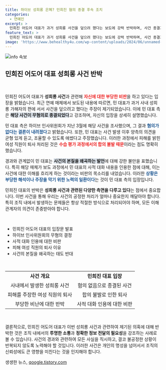 ```yaml
---
title: 하이브 성희롱 은폐? 민희진 혐의 종결 후속 조치
categories:
  - 연예인
excerpt: >
  민희진 어도어 대표가 과거 성희롱 사건을 덮으려 했다는 보도에 강력 반박하며, 사건 종결과정의 투명성을 강조했습니다. 과연 진실은 무엇일까요? 클릭해 자세히 알아보세요!
feature_text: >
  민희진 어도어 대표가 과거 성희롱 사건을 덮으려 했다는 보도에 강력 반박하며, 사건 종결과정의 투명성을 강조했습니다. 과연 진실은 무엇일까요? 클릭해 자세히 알아보세요!
image: 'https://www.behealthy4u.com/wp-content/uploads/2024/06/unnamed-file.png'
---
```


<p><img src="https://www.behealthy4u.com/wp-content/uploads/2024/06/unnamed-file.png" alt="info 속보" /></p>

<h2 data-ke-size="size26">민희진 어도어 대표 성희롱 사건 반박</h2>

<p data-ke-size="size16">&nbsp;</p>

<p>민희진 어도어 대표가 <b>성희롱 사건</b>과 관련해 <b><span style="color: #ee2323;">자신에 대한 부당한 비판</span></b>을 하고 있다는 입장을 밝혔습니다. 최근 연예 매체에서 보도된 내용에 따르면, 민 대표가 과거 사내 성희롱 가해자의 편에 서서 사건을 덮으려고 했다는 주장이 제기되었습니다. 이에 민 대표 측은 <b><span style="background-color: #21538527;">해당 사건이 무혐의로 종결되었다</span></b>고 강조하며, 자신의 입장을 상세히 설명했습니다.</p>

<p>민 대표 측은 하이브 인사위원회가 지난 3월에 해당 사건을 조사했으며, 그 결과 <b><span style="color: #1a5490;">혐의가 없다는 결론이 내려졌다</span></b>고 밝혔습니다. 또한, 민 대표는 사건 발생 이후 양측의 의견을 균형 있게 듣고, 조율할 수 있도록 애썼다고 주장했습니다. 이러한 과정에서 피해를 밝힌 여성 직원이 퇴사 처리된 것은 <b><span style="color: #ee2323;">수습 평가 과정에서의 합의 불발 때문</span></b>이라는 점도 명확히 했습니다.</p>

<p>경과와 관계없이 민 대표는 <b><span style="background-color: #21538527;">사건의 본질을 왜곡하는 발언</span></b>에 대해 강한 불만을 표했습니다. 특히 해당 매체가 보도 과정에서 민 대표의 사적 대화 내용을 인용한 점에 대해, 이는 사건에 대한 이해를 흐리게 하는 것이라는 비판의 목소리를 내었습니다. 이러한 <b><span style="color: #1a5490;">상황은 부당한 해석이나 주장을 막기 위한 노력의 일환이다</span></b>는 것이 민 대표 측의 입장입니다.</p>

<p>민희진 대표의 반박은 <b>성희롱 사건과 관련된 다양한 측면을 다루고 있다</b>는 점에서 중요합니다. 이번 사건을 통해 우리는 사건의 공정한 처리가 얼마나 중요한지 깨달아야 합니다. 특히 조직 내에서 발생하는 문제들은 항상 적절한 방식으로 처리되어야 하며, 모든 이해관계자의 의견이 존중받아야 합니다.</p>

<p data-ke-size="size16">&nbsp;</p>

<ul>
<li>민희진 어도어 대표의 입장문 발표</li>
<li>하이브 인사위원회의 무혐의 결정</li>
<li>사적 대화 인용에 대한 비판</li>
<li>피해 여성 직원의 퇴사 이유</li>
<li>사건의 본질을 왜곡하는 태도 반대</li>
</ul>

<p data-ke-size="size16">&nbsp;</p>

<table>
<tr>
<td style="text-align: center; height: 17px;"><b>사건 개요</b></td>
<td style="text-align: center; height: 17px;"><b>민희진 대표 입장</b></td>
</tr>
<tr>
<td style="text-align: center; height: 17px;">사내에서 발생한 성희롱 사건</td>
<td style="text-align: center; height: 17px;">혐의 없음으로 종결된 사건</td>
</tr>
<tr>
<td style="text-align: center; height: 17px;">피해를 주장한 여성 직원의 퇴사</td>
<td style="text-align: center; height: 17px;">합의 불발로 인한 퇴사</td>
</tr>
<tr>
<td style="text-align: center; height: 17px;">부당한 비난에 대한 반박</td>
<td style="text-align: center; height: 17px;">사적 대화 인용에 대한 비판</td>
</tr>
</table>

<p data-ke-size="size16">&nbsp;</p>

<p>결론적으로, 민희진 어도어 대표가 이번 성희롱 사건과 관련하여 제기된 의혹에 대해 반박한 것은 조직 내에서의 <b>투명한 소통</b>과 <b>정확한 정보 전달의 필요성</b>을 강조하는 사례로 볼 수 있습니다. 사건의 경과와 관련하여 모든 사실을 직시하고, 결코 불공정한 상황이 반복되지 않도록 노력해야 할 것입니다. 이러한 사건은 개인의 명성을 넘어서서 조직의 신뢰성에도 큰 영향을 미친다는 것을 인지해야 합니다.</p>
생생한 뉴스, <a href="https://qoogle.tistory.com" rel="dofollow">qoogle.tistory.com</a>


